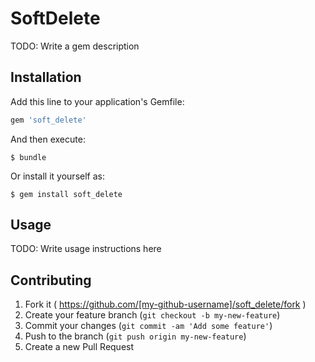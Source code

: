 # SoftDelete

TODO: Write a gem description

## Installation

Add this line to your application's Gemfile:

```ruby
gem 'soft_delete'
```

And then execute:

    $ bundle

Or install it yourself as:

    $ gem install soft_delete

## Usage

TODO: Write usage instructions here

## Contributing

1. Fork it ( https://github.com/[my-github-username]/soft_delete/fork )
2. Create your feature branch (`git checkout -b my-new-feature`)
3. Commit your changes (`git commit -am 'Add some feature'`)
4. Push to the branch (`git push origin my-new-feature`)
5. Create a new Pull Request
